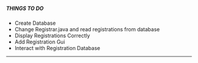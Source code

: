 #####   THINGS    TO    DO  ##########


- Create Database 
- Change Registrar.java and read registrations from database
- Display Registrations Correctly
- Add Registration Gui
- Interact with Registration Database


------------------------------------------------------------------